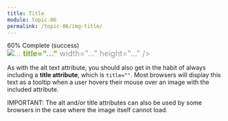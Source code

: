 ```yaml
---
title: Title
module: topic-06
permalink: /topic-06/img-title/
---
```


<div class="divider-heading"></div>


<div class="panel panel-success">
  <div class="progress" style="margin-bottom: 0; border-bottom-left-radius: 0; border-bottom-right-radius: 0;">
    <div class="progress-bar progress-bar-success progress-bar-striped" role="progressbar" aria-valuenow="60" aria-valuemin="0" aria-valuemax="100" style="width: 60%">
      <span class="sr-only">60% Complete (success)</span>
    </div>
  </div>
  <div class="panel-body">
    <p style="font-size: large; margin: 0;"><span style="color: #999"><img src="#" alt="..."</span> <span style="color: #79AF33; font-weight: bold;">title="..."</span> <span style="color: #999">width="..." height="..." /></span></p>
  </div>
</div>


As with the alt text attribute, you should also get in the habit of always including a **title attribute**, which is `title=""`. Most browsers will display this text as a tooltip when a user hovers their mouse over an image with the included attribute.

<span class="label label-danger">IMPORTANT:</span> The alt and/or title attributes can also be used by some browsers in the case where the image itself cannot load.
